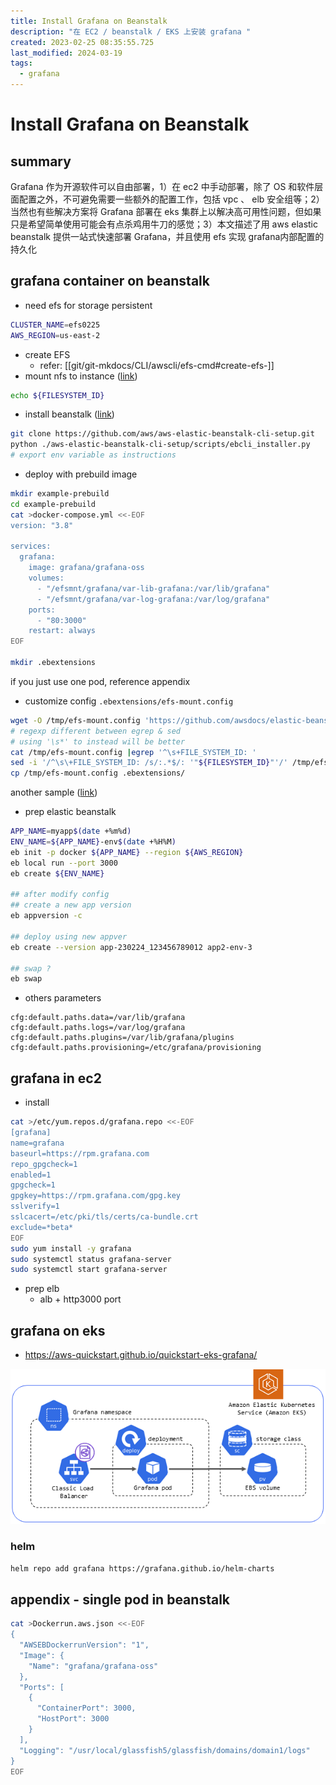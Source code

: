 ```yaml
---
title: Install Grafana on Beanstalk
description: "在 EC2 / beanstalk / EKS 上安装 grafana "
created: 2023-02-25 08:35:55.725
last_modified: 2024-03-19
tags:
  - grafana
---
```


# Install Grafana on Beanstalk
## summary
Grafana 作为开源软件可以自由部署，1）在 ec2 中手动部署，除了 OS 和软件层面配置之外，不可避免需要一些额外的配置工作，包括 vpc 、 elb 安全组等；2）当然也有些解决方案将 Grafana 部署在 eks 集群上以解决高可用性问题，但如果只是希望简单使用可能会有点杀鸡用牛刀的感觉；3）本文描述了用 aws elastic beanstalk 提供一站式快速部署 Grafana，并且使用 efs 实现 grafana内部配置的持久化

## grafana container on beanstalk
- need efs for storage persistent
```sh
CLUSTER_NAME=efs0225
AWS_REGION=us-east-2
```

- create EFS
    - refer: [[git/git-mkdocs/CLI/awscli/efs-cmd#create-efs-]]
- mount nfs to instance ([link](https://aws.amazon.com/premiumsupport/knowledge-center/elastic-beanstalk-mount-efs-volumes/))

```sh
echo ${FILESYSTEM_ID}
```

- install beanstalk ([link](https://docs.aws.amazon.com/elasticbeanstalk/latest/dg/eb-cli3-install.html))
```sh
git clone https://github.com/aws/aws-elastic-beanstalk-cli-setup.git
python ./aws-elastic-beanstalk-cli-setup/scripts/ebcli_installer.py
# export env variable as instructions
```

- deploy with prebuild image
```sh
mkdir example-prebuild
cd example-prebuild
cat >docker-compose.yml <<-EOF
version: "3.8"

services:
  grafana:
    image: grafana/grafana-oss
    volumes:
      - "/efsmnt/grafana/var-lib-grafana:/var/lib/grafana"
      - "/efsmnt/grafana/var-log-grafana:/var/log/grafana"
    ports:
      - "80:3000"
    restart: always
EOF

mkdir .ebextensions

```
if you just use one pod, reference appendix

- customize config `.ebextensions/efs-mount.config`
```sh
wget -O /tmp/efs-mount.config 'https://github.com/awsdocs/elastic-beanstalk-samples/raw/main/configuration-files/aws-provided/instance-configuration/storage-efs-mountfilesystem.config'
# regexp different between egrep & sed
# using '\s*' to instead will be better
cat /tmp/efs-mount.config |egrep '^\s+FILE_SYSTEM_ID: '
sed -i '/^\s\+FILE_SYSTEM_ID: /s/:.*$/: '"${FILESYSTEM_ID}"'/' /tmp/efs-mount.config
cp /tmp/efs-mount.config .ebextensions/

```
another sample ([link](https://github.com/aws-samples/eb-php-wordpress))

- prep elastic beanstalk
```sh
APP_NAME=myapp$(date +%m%d)
ENV_NAME=${APP_NAME}-env$(date +%H%M)
eb init -p docker ${APP_NAME} --region ${AWS_REGION}
eb local run --port 3000
eb create ${ENV_NAME}

## after modify config
## create a new app version
eb appversion -c

## deploy using new appver
eb create --version app-230224_123456789012 app2-env-3

## swap ?
eb swap

```

- others parameters
```
cfg:default.paths.data=/var/lib/grafana cfg:default.paths.logs=/var/log/grafana cfg:default.paths.plugins=/var/lib/grafana/plugins cfg:default.paths.provisioning=/etc/grafana/provisioning
```


## grafana in ec2
- install 
```sh
cat >/etc/yum.repos.d/grafana.repo <<-EOF
[grafana]
name=grafana
baseurl=https://rpm.grafana.com
repo_gpgcheck=1
enabled=1
gpgcheck=1
gpgkey=https://rpm.grafana.com/gpg.key
sslverify=1
sslcacert=/etc/pki/tls/certs/ca-bundle.crt
exclude=*beta*
EOF
sudo yum install -y grafana
sudo systemctl status grafana-server
sudo systemctl start grafana-server

```

- prep elb
    - alb + http3000 port 


## grafana on eks
- https://aws-quickstart.github.io/quickstart-eks-grafana/

![install-grafana-on-beanstalk-png-1.png](install-grafana-on-beanstalk-png-1.png)

### helm
```sh
helm repo add grafana https://grafana.github.io/helm-charts
```

## appendix - single pod in beanstalk
```sh
cat >Dockerrun.aws.json <<-EOF
{
  "AWSEBDockerrunVersion": "1",
  "Image": {
    "Name": "grafana/grafana-oss"
  },
  "Ports": [
    {
      "ContainerPort": 3000,
      "HostPort": 3000
    }
  ],
  "Logging": "/usr/local/glassfish5/glassfish/domains/domain1/logs"
}
EOF
```


